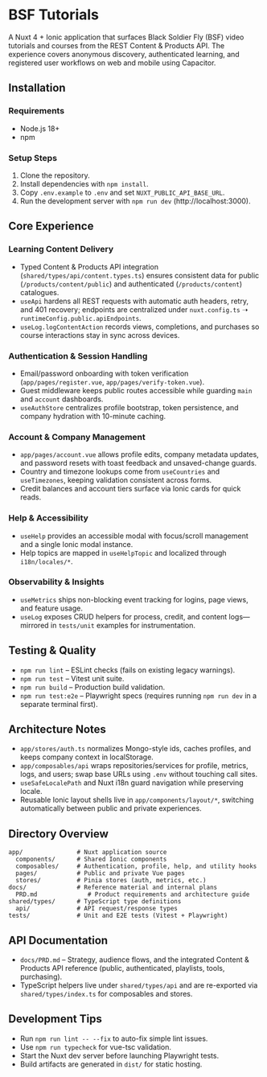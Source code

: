 # BSF Tutorials

A Nuxt 4 + Ionic application that surfaces Black Soldier Fly (BSF) video
tutorials and courses from the REST Content & Products API. The experience
covers anonymous discovery, authenticated learning, and registered user
workflows on web and mobile using Capacitor.

## Installation

### Requirements

- Node.js 18+
- npm

### Setup Steps

1. Clone the repository.
2. Install dependencies with `npm install`.
3. Copy `.env.example` to `.env` and set `NUXT_PUBLIC_API_BASE_URL`.
4. Run the development server with `npm run dev` (http://localhost:3000).

## Core Experience

### Learning Content Delivery

- Typed Content & Products API integration (`shared/types/api/content.types.ts`)
  ensures consistent data for public (`/products/content/public`) and
  authenticated (`/products/content`) catalogues.
- `useApi` hardens all REST requests with automatic auth headers, retry, and
  401 recovery; endpoints are centralized under `nuxt.config.ts` ➝
  `runtimeConfig.public.apiEndpoints`.
- `useLog.logContentAction` records views, completions, and purchases so course
  interactions stay in sync across devices.

### Authentication & Session Handling

- Email/password onboarding with token verification (`app/pages/register.vue`,
  `app/pages/verify-token.vue`).
- Guest middleware keeps public routes accessible while guarding `main` and
  `account` dashboards.
- `useAuthStore` centralizes profile bootstrap, token persistence, and company
  hydration with 10-minute caching.

### Account & Company Management

- `app/pages/account.vue` allows profile edits, company metadata updates, and
  password resets with toast feedback and unsaved-change guards.
- Country and timezone lookups come from `useCountries` and `useTimezones`,
  keeping validation consistent across forms.
- Credit balances and account tiers surface via Ionic cards for quick reads.

### Help & Accessibility

- `useHelp` provides an accessible modal with focus/scroll management and a
  single Ionic modal instance.
- Help topics are mapped in `useHelpTopic` and localized through
  `i18n/locales/*`.

### Observability & Insights

- `useMetrics` ships non-blocking event tracking for logins, page views, and
  feature usage.
- `useLog` exposes CRUD helpers for process, credit, and content logs—mirrored
  in `tests/unit` examples for instrumentation.

## Testing & Quality

- `npm run lint` – ESLint checks (fails on existing legacy warnings).
- `npm run test` – Vitest unit suite.
- `npm run build` – Production build validation.
- `npm run test:e2e` – Playwright specs (requires running `npm run dev`
  in a separate terminal first).

## Architecture Notes

- `app/stores/auth.ts` normalizes Mongo-style ids, caches profiles, and keeps
  company context in localStorage.
- `app/composables/api` wraps repositories/services for profile, metrics, logs,
  and users; swap base URLs using `.env` without touching call sites.
- `useSafeLocalePath` and Nuxt i18n guard navigation while preserving locale.
- Reusable Ionic layout shells live in `app/components/layout/*`, switching
  automatically between public and private experiences.

## Directory Overview

```
app/               # Nuxt application source
  components/      # Shared Ionic components
  composables/     # Authentication, profile, help, and utility hooks
  pages/           # Public and private Vue pages
  stores/          # Pinia stores (auth, metrics, etc.)
docs/              # Reference material and internal plans
  PRD.md              # Product requirements and architecture guide
shared/types/      # TypeScript type definitions
  api/             # API request/response types
tests/             # Unit and E2E tests (Vitest + Playwright)
```

## API Documentation

- `docs/PRD.md` – Strategy, audience flows, and the integrated Content &
  Products API reference (public, authenticated, playlists, tools, purchasing).
- TypeScript helpers live under `shared/types/api` and are re-exported via
  `shared/types/index.ts` for composables and stores.

## Development Tips

- Run `npm run lint -- --fix` to auto-fix simple lint issues.
- Use `npm run typecheck` for vue-tsc validation.
- Start the Nuxt dev server before launching Playwright tests.
- Build artifacts are generated in `dist/` for static hosting.
